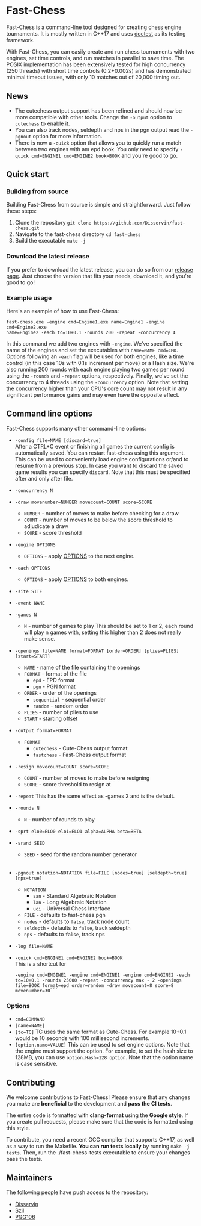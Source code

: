 # Fast-Chess

Fast-Chess is a command-line tool designed for creating chess engine
tournaments. It is mostly written in C++17 and uses
[doctest](https://github.com/doctest/doctest) as its testing framework.

With Fast-Chess, you can easily create and run chess tournaments with two
engines, set time controls, and run matches in parallel to save time. The POSIX
implementation has been extensively tested for high concurrency (250 threads)
with short time controls (0.2+0.002s) and has demonstrated minimal timeout
issues, with only 10 matches out of 20,000 timing out.

## News

- The cutechess output support has been refined and should now be more
  compatible with other tools. Change the `-output` option to `cutechess` to
  enable it.
- You can also track nodes, seldepth and nps in the pgn output read the
  `-pgnout` option for more information.
- There is now a `-quick` option that allows you to quickly run a match between
  two engines with am epd book. You only need to specify
  `-quick cmd=ENGINE1 cmd=ENGINE2 book=BOOK` and you're good to go.

## Quick start

### Building from source

Building Fast-Chess from source is simple and straightforward. Just follow these
steps:

1. Clone the repository `git clone https://github.com/Disservin/fast-chess.git`
2. Navigate to the fast-chess directory `cd fast-chess`
3. Build the executable `make -j`

### Download the latest release

If you prefer to download the latest release, you can do so from our
[release page](https://github.com/Disservin/fast-chess/releases). Just choose
the version that fits your needs, download it, and you're good to go!

### Example usage

Here's an example of how to use Fast-Chess:

```
fast-chess.exe -engine cmd=Engine1.exe name=Engine1 -engine cmd=Engine2.exe
name=Engine2 -each tc=10+0.1 -rounds 200 -repeat -concurrency 4
```

In this command we add two engines with `-engine`. We've specified the name of
the engines and set the executables with `name=NAME cmd=CMD`. Options following
an `-each` flag will be used for both engines, like a time control (in this case
10s with 0.1s increment per move) or a Hash size. We're also running 200 rounds
with each engine playing two games per round using the `-rounds` and `-repeat`
options, respectively. Finally, we've set the concurrency to 4 threads using the
`-concurrency` option. Note that setting the concurrency higher than your CPU's
core count may not result in any significant performance gains and may even have
the opposite effect.

## Command line options

Fast-Chess supports many other command-line options:

- `-config file=NAME [discard=true]`  
   After a CTRL+C event or finishing all games the current config is
  automatically saved. You can restart fast-chess using this argument. This can
  be used to conveniently load engine configurations or/and to resume from a
  previous stop. In case you want to discard the saved game results you can
  specify `discard`. Note that this must be specified after and only after file.
  <br/>
- `-concurrency N`
  <br/>
- `-draw movenumber=NUMBER movecount=COUNT score=SCORE`

  - `NUMBER` - number of moves to make before checking for a draw
  - `COUNT` - number of moves to be below the score threshold to adjudicate a
    draw
  - `SCORE` - score threshold
    <br/>

- `-engine OPTIONS`

  - `OPTIONS` - apply [OPTIONS](#Options) to the next engine.
    <br/>

- `-each OPTIONS`

  - `OPTIONS` - apply [OPTIONS](#Options) to both engines.
    <br/>

- `-site SITE`
  <br/>
- `-event NAME`
  <br/>
- `-games N`

  - `N` - number of games to play
    This should be set to 1 or 2, each round will play n games with, setting this
    higher than 2 does not really make sense.

- `-openings file=NAME format=FORMAT [order=ORDER] [plies=PLIES] [start=START]`

  - `NAME` - name of the file containing the openings
  - `FORMAT` - format of the file
    - `epd` - EPD format
    - `pgn` - PGN format
  - `ORDER` - order of the openings
    - `sequential` - sequential order
    - `random` - random order
  - `PLIES` - number of plies to use
  - `START` - starting offset
    <br/>

- `-output format=FORMAT`

  - `FORMAT`
    - `cutechess` - Cute-Chess output format
    - `fastchess` - Fast-Chess output format
      <br/>

- `-resign movecount=COUNT score=SCORE`

  - `COUNT` - number of moves to make before resigning
  - `SCORE` - score threshold to resign at
    <br/>

- `-repeat`
  This has the same effect as -games 2 and is the default.
  <br/>
- `-rounds N`

  - `N` - number of rounds to play
    <br/>

- `-sprt elo0=ELO0 elo1=ELO1 alpha=ALPHA beta=BETA`
  <br/>
- `-srand SEED`

  - `SEED` - seed for the random number generator

  <br/>

- `-pgnout notation=NOTATION file=FILE [nodes=true] [seldepth=true] [nps=true]`
  - `NOTATION`
    - `san` - Standard Algebraic Notation
    - `lan` - Long Algebraic Notation
    - `uci` - Universal Chess Interface
  - `FILE` - defaults to fast-chess.pgn
  - `nodes` - defaults to `false`, track node count
  - `seldepth` - defaults to `false`, track seldepth
  - `nps` - defaults to `false`, track nps
- `-log file=NAME`
  <br/>
- `-quick cmd=ENGINE1 cmd=ENGINE2 book=BOOK`  
   This is a shortcut for
  ````
  -engine cmd=ENGINE1 -engine cmd=ENGINE1 -engine cmd=ENGINE2 -each tc=10+0.1 -rounds 25000 -repeat -concurrency max - 2 -openings file=BOOK format=epd order=random -draw movecount=8 score=8 movenumber=30```
  ````

### Options

- `cmd=COMMAND`
- `[name=NAME]`
- `[tc=TC]`
  TC uses the same format as Cute-Chess. For example 10+0.1 would be 10
  seconds with 100 millisecond increments.
- `[option.name=VALUE]`
  This can be used to set engine options. Note that the engine must support
  the option. For example, to set the hash size to 128MB, you can use
  `option.Hash=128 option`. Note that the option name is case sensitive.

## Contributing

We welcome contributions to Fast-Chess! Please ensure that any changes you make
are **beneficial** to the development and **pass the CI tests**.

The entire code is formatted with **clang-format** using the **Google style**.
If you create pull requests, please make sure that the code is formatted using
this style.

To contribute, you need a recent GCC compiler that supports C++17, as well as a
way to run the Makefile. **You can run tests locally** by running
`make -j tests`. Then, run the ./fast-chess-tests executable to ensure your
changes pass the tests.

## Maintainers

The following people have push access to the repository:

- [Disservin](https://github.com/Disservin)
- [Szil](https://github.com/SzilBalazs)
- [PGG106](https://github.com/PGG106)
